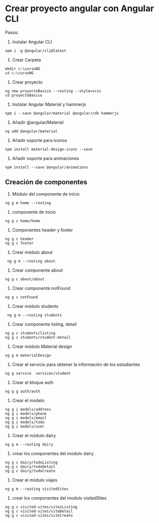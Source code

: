 # Crear proyecto angular con Angular CLI
Pasos:

1. Instalar Angular CLI
```
npm i -g @angular/cli@latest
```
1. Crear Carpeta
```
mkdir c:\cursoNG
cd c:\cursoNG
```
1. Crear proyecto

```
ng new proyectoBasico --routing --style=scss
cd proyectoBasico
```
1. Instalar Angular Material  y hammerjs
```
npm i --save @angular/material @angular/cdk hammerjs
```
1. Añadir @angular/Material
```
ng add @angular/material
```
1. Añadir soporte para iconos
```
npm install material-design-icons --save
```
1.  Añadir soporte para animaciones
```
npm install --save @angular/animations
```
## Creación de componentes
1. Módulo del componente de inicio
```
ng g m home --routing
```
1. componente de inicio
```
ng g c home/home 
```
1. Componentes header y footer
```
ng g c header
ng g c footer
```
1. Crear módulo about
```
 ng g m --routing about
 ```
 1. Crear componente about
 ```
 ng g c about/about
 ```
1. Crear componente notFound
 ```
 ng g c notFound
 ```

1. Crear módulo students
```
 ng g m --routing students
 ```
 1. Crear componente listing, detail
 ```
 ng g c students/listing
 ng g c students/student-detail
 ```
 1. Crear módulo Material design
 ```
 ng g m materialDesign
 ```
 1. Crear el servicio para obtener la información de los estudiantes
 ```
 ng g service  services/student
 ```
 1. Crear el bloque auth
 ```
 ng g g auth/auth
 ```
 1. Crear el modelo
 ```
 ng g i models/address
 ng g i models/phone
 ng g i models/email
 ng g i models/todo
 ng g i models/user
 ```
1. Crear el módulo dairy
```
ng g m --routing dairy
```
1. crear los componentes del modulo dairy
```
ng g c dairy/todoListing
ng g c dairy/todoDetail
ng g c dairy/todoCreate
```
1. Crear el módulo viajes
```
ng g m --routing visitedSites
```
1. crear los componentes del modulo visitedSites
```
ng g c visited-sites/sitesListing
ng g c visited-sites/siteDetail
ng g c visited-sites/siteCreate
```
